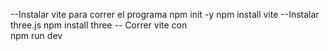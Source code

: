 --Instalar vite para correr el programa
npm init -y
npm install vite
--Instalar three.js
npm install three
-- Correr vite con  
npm run dev